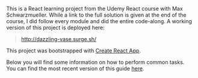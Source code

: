 This is a React learning project from the Udemy React course with Max Schwarzmueller. While a link to the full solution is given at the end of the course, I did follow every module and did the entire code-along. A working version of this project is deployed here:

>http://dazzling-vase.surge.sh/

This project was bootstrapped with [Create React App](https://github.com/facebookincubator/create-react-app).

Below you will find some information on how to perform common tasks.<br>
You can find the most recent version of this guide [here](https://github.com/facebookincubator/create-react-app/blob/master/packages/react-scripts/template/README.md).